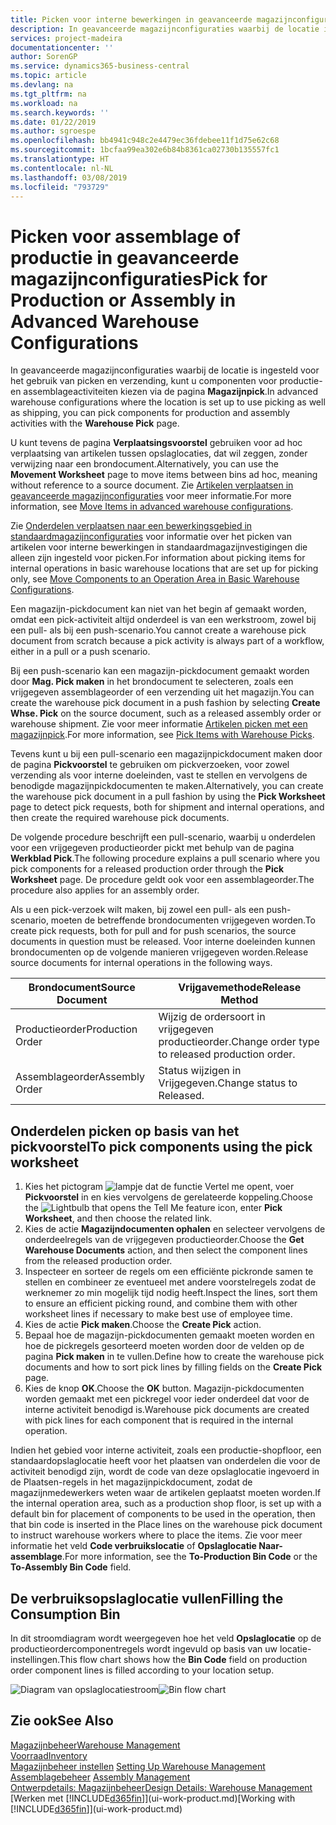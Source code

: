 ```yaml
---
title: Picken voor interne bewerkingen in geavanceerde magazijnconfiguraties | Microsoft Docs
description: In geavanceerde magazijnconfiguraties waarbij de locatie is ingesteld voor het gebruik van picken en verzending, kunt u componenten voor productie- en assemblageactiviteiten kiezen via de pagina **Magazijnpick**.
services: project-madeira
documentationcenter: ''
author: SorenGP
ms.service: dynamics365-business-central
ms.topic: article
ms.devlang: na
ms.tgt_pltfrm: na
ms.workload: na
ms.search.keywords: ''
ms.date: 01/22/2019
ms.author: sgroespe
ms.openlocfilehash: bb4941c948c2e4479ec36fdebee11f1d75e62c68
ms.sourcegitcommit: 1bcfaa99ea302e6b84b8361ca02730b135557fc1
ms.translationtype: HT
ms.contentlocale: nl-NL
ms.lasthandoff: 03/08/2019
ms.locfileid: "793729"
---
```

# <a name="pick-for-production-or-assembly-in-advanced-warehouse-configurations"></a><span data-ttu-id="b7971-103">Picken voor assemblage of productie in geavanceerde magazijnconfiguraties</span><span class="sxs-lookup"><span data-stu-id="b7971-103">Pick for Production or Assembly in Advanced Warehouse Configurations</span></span>
<span data-ttu-id="b7971-104">In geavanceerde magazijnconfiguraties waarbij de locatie is ingesteld voor het gebruik van picken en verzending, kunt u componenten voor productie- en assemblageactiviteiten kiezen via de pagina **Magazijnpick**.</span><span class="sxs-lookup"><span data-stu-id="b7971-104">In advanced warehouse configurations where the location is set up to use picking as well as shipping, you can pick components for production and assembly activities with the **Warehouse Pick** page.</span></span>  

<span data-ttu-id="b7971-105">U kunt tevens de pagina **Verplaatsingsvoorstel** gebruiken voor ad hoc verplaatsing van artikelen tussen opslaglocaties, dat wil zeggen, zonder verwijzing naar een brondocument.</span><span class="sxs-lookup"><span data-stu-id="b7971-105">Alternatively, you can use the **Movement Worksheet** page to move items between bins ad hoc, meaning without reference to a source document.</span></span> <span data-ttu-id="b7971-106">Zie [Artikelen verplaatsen in geavanceerde magazijnconfiguraties](warehouse-how-to-move-items-in-advanced-warehousing.md) voor meer informatie.</span><span class="sxs-lookup"><span data-stu-id="b7971-106">For more information, see [Move Items in advanced warehouse configurations](warehouse-how-to-move-items-in-advanced-warehousing.md).</span></span>  

<span data-ttu-id="b7971-107">Zie [Onderdelen verplaatsen naar een bewerkingsgebied in standaardmagazijnconfiguraties](warehouse-how-to-move-components-to-an-operation-area-in-basic-warehousing.md) voor informatie over het picken van artikelen voor interne bewerkingen in standaardmagazijnvestigingen die alleen zijn ingesteld voor picken.</span><span class="sxs-lookup"><span data-stu-id="b7971-107">For information about picking items for internal operations in basic warehouse locations that are set up for picking only, see [Move Components to an Operation Area in Basic Warehouse Configurations](warehouse-how-to-move-components-to-an-operation-area-in-basic-warehousing.md).</span></span>  

<span data-ttu-id="b7971-108">Een magazijn-pickdocument kan niet van het begin af gemaakt worden, omdat een pick-activiteit altijd onderdeel is van een werkstroom, zowel bij een pull- als bij een push-scenario.</span><span class="sxs-lookup"><span data-stu-id="b7971-108">You cannot create a warehouse pick document from scratch because a pick activity is always part of a workflow, either in a pull or a push scenario.</span></span>  

<span data-ttu-id="b7971-109">Bij een push-scenario kan een magazijn-pickdocument gemaakt worden door **Mag. Pick maken** in het brondocument te selecteren, zoals een vrijgegeven assemblageorder of een verzending uit het magazijn.</span><span class="sxs-lookup"><span data-stu-id="b7971-109">You can create the warehouse pick document in a push fashion by selecting **Create Whse. Pick** on the source document, such as a released assembly order or warehouse shipment.</span></span> <span data-ttu-id="b7971-110">Zie voor meer informatie [Artikelen picken met een magazijnpick](warehouse-how-to-pick-items-for-warehouse-shipment.md).</span><span class="sxs-lookup"><span data-stu-id="b7971-110">For more information, see [Pick Items with Warehouse Picks](warehouse-how-to-pick-items-for-warehouse-shipment.md).</span></span>  

<span data-ttu-id="b7971-111">Tevens kunt u bij een pull-scenario een magazijnpickdocument maken door de pagina **Pickvoorstel** te gebruiken om pickverzoeken, voor zowel verzending als voor interne doeleinden, vast te stellen en vervolgens de benodigde magazijnpickdocumenten te maken.</span><span class="sxs-lookup"><span data-stu-id="b7971-111">Alternatively, you can create the warehouse pick document in a pull fashion by using the **Pick Worksheet** page to detect pick requests, both for shipment and internal operations, and then create the required warehouse pick documents.</span></span>  

<span data-ttu-id="b7971-112">De volgende procedure beschrijft een pull-scenario, waarbij u onderdelen voor een vrijgegeven productieorder pickt met behulp van de pagina **Werkblad Pick**.</span><span class="sxs-lookup"><span data-stu-id="b7971-112">The following procedure explains a pull scenario where you pick components for a released production order through the **Pick Worksheet** page.</span></span> <span data-ttu-id="b7971-113">De procedure geldt ook voor een assemblageorder.</span><span class="sxs-lookup"><span data-stu-id="b7971-113">The procedure also applies for an assembly order.</span></span>  

<span data-ttu-id="b7971-114">Als u een pick-verzoek wilt maken, bij zowel een pull- als een push-scenario, moeten de betreffende brondocumenten vrijgegeven worden.</span><span class="sxs-lookup"><span data-stu-id="b7971-114">To create pick requests, both for pull and for push scenarios, the source documents in question must be released.</span></span> <span data-ttu-id="b7971-115">Voor interne doeleinden kunnen brondocumenten op de volgende manieren vrijgegeven worden.</span><span class="sxs-lookup"><span data-stu-id="b7971-115">Release source documents for internal operations in the following ways.</span></span>  

|<span data-ttu-id="b7971-116">Brondocument</span><span class="sxs-lookup"><span data-stu-id="b7971-116">Source Document</span></span>|<span data-ttu-id="b7971-117">Vrijgavemethode</span><span class="sxs-lookup"><span data-stu-id="b7971-117">Release Method</span></span>|  
|---------------------|--------------------|  
|<span data-ttu-id="b7971-118">Productieorder</span><span class="sxs-lookup"><span data-stu-id="b7971-118">Production Order</span></span>|<span data-ttu-id="b7971-119">Wijzig de ordersoort in vrijgegeven productieorder.</span><span class="sxs-lookup"><span data-stu-id="b7971-119">Change order type to released production order.</span></span>|  
|<span data-ttu-id="b7971-120">Assemblageorder</span><span class="sxs-lookup"><span data-stu-id="b7971-120">Assembly Order</span></span>|<span data-ttu-id="b7971-121">Status wijzigen in Vrijgegeven.</span><span class="sxs-lookup"><span data-stu-id="b7971-121">Change status to Released.</span></span>|  

## <a name="to-pick-components-using-the-pick-worksheet"></a><span data-ttu-id="b7971-122">Onderdelen picken op basis van het pickvoorstel</span><span class="sxs-lookup"><span data-stu-id="b7971-122">To pick components using the pick worksheet</span></span>  
1.  <span data-ttu-id="b7971-123">Kies het pictogram ![lampje dat de functie Vertel me opent](media/ui-search/search_small.png "Vertel me wat u wilt doen"), voer **Pickvoorstel** in en kies vervolgens de gerelateerde koppeling.</span><span class="sxs-lookup"><span data-stu-id="b7971-123">Choose the ![Lightbulb that opens the Tell Me feature](media/ui-search/search_small.png "Tell me what you want to do") icon, enter **Pick Worksheet**, and then choose the related link.</span></span>  
2.  <span data-ttu-id="b7971-124">Kies de actie **Magazijndocumenten ophalen** en selecteer vervolgens de onderdeelregels van de vrijgegeven productieorder.</span><span class="sxs-lookup"><span data-stu-id="b7971-124">Choose the **Get Warehouse Documents** action, and then select the component lines from the released production order.</span></span>  
3.  <span data-ttu-id="b7971-125">Inspecteer en sorteer de regels om een efficiënte pickronde samen te stellen en combineer ze eventueel met andere voorstelregels zodat de werknemer zo min mogelijk tijd nodig heeft.</span><span class="sxs-lookup"><span data-stu-id="b7971-125">Inspect the lines, sort them to ensure an efficient picking round, and combine them with other worksheet lines if necessary to make best use of employee time.</span></span>  
4.  <span data-ttu-id="b7971-126">Kies de actie **Pick maken**.</span><span class="sxs-lookup"><span data-stu-id="b7971-126">Choose the **Create Pick** action.</span></span>  
5.  <span data-ttu-id="b7971-127">Bepaal hoe de magazijn-pickdocumenten gemaakt moeten worden en hoe de pickregels gesorteerd moeten worden door de velden op de pagina **Pick maken** in te vullen.</span><span class="sxs-lookup"><span data-stu-id="b7971-127">Define how to create the warehouse pick documents and how to sort pick lines by filling fields on the **Create Pick** page.</span></span>  
6.  <span data-ttu-id="b7971-128">Kies de knop **OK**.</span><span class="sxs-lookup"><span data-stu-id="b7971-128">Choose the **OK** button.</span></span> <span data-ttu-id="b7971-129">Magazijn-pickdocumenten worden gemaakt met een pickregel voor ieder onderdeel dat voor de interne activiteit benodigd is.</span><span class="sxs-lookup"><span data-stu-id="b7971-129">Warehouse pick documents are created with pick lines for each component that is required in the internal operation.</span></span>  

<span data-ttu-id="b7971-130">Indien het gebied voor interne activiteit, zoals een productie-shopfloor, een standaardopslaglocatie heeft voor het plaatsen van onderdelen die voor de activiteit benodigd zijn, wordt de code van deze opslaglocatie ingevoerd in de Plaatsen-regels in het magazijnpickdocument, zodat de magazijnmedewerkers weten waar de artikelen geplaatst moeten worden.</span><span class="sxs-lookup"><span data-stu-id="b7971-130">If the internal operation area, such as a production shop floor, is set up with a default bin for placement of components to be used in the operation, then that bin code is inserted in the Place lines on the warehouse pick document to instruct warehouse workers where to place the items.</span></span> <span data-ttu-id="b7971-131">Zie voor meer informatie het veld **Code verbruikslocatie** of **Opslaglocatie Naar-assemblage**.</span><span class="sxs-lookup"><span data-stu-id="b7971-131">For more information, see the **To-Production Bin Code** or the **To-Assembly Bin Code** field.</span></span>

## <a name="filling-the-consumption-bin"></a><span data-ttu-id="b7971-132">De verbruiksopslaglocatie vullen</span><span class="sxs-lookup"><span data-stu-id="b7971-132">Filling the Consumption Bin</span></span>
<span data-ttu-id="b7971-133">In dit stroomdiagram wordt weergegeven hoe het veld **Opslaglocatie** op de productieordercomponentregels wordt ingevuld op basis van uw locatie-instellingen.</span><span class="sxs-lookup"><span data-stu-id="b7971-133">This flow chart shows how the **Bin Code** field on production order component lines is filled according to your location setup.</span></span>

<span data-ttu-id="b7971-134">![Diagram van opslaglocatiestroom](media/binflow.png "Opslaglocatiestroom")</span><span class="sxs-lookup"><span data-stu-id="b7971-134">![Bin flow chart](media/binflow.png "BinFlow")</span></span>  

## <a name="see-also"></a><span data-ttu-id="b7971-135">Zie ook</span><span class="sxs-lookup"><span data-stu-id="b7971-135">See Also</span></span>
[<span data-ttu-id="b7971-136">Magazijnbeheer</span><span class="sxs-lookup"><span data-stu-id="b7971-136">Warehouse Management</span></span>](warehouse-manage-warehouse.md)  
[<span data-ttu-id="b7971-137">Voorraad</span><span class="sxs-lookup"><span data-stu-id="b7971-137">Inventory</span></span>](inventory-manage-inventory.md)  
<span data-ttu-id="b7971-138">[Magazijnbeheer instellen](warehouse-setup-warehouse.md)   </span><span class="sxs-lookup"><span data-stu-id="b7971-138">[Setting Up Warehouse Management](warehouse-setup-warehouse.md)   </span></span>  
<span data-ttu-id="b7971-139">[Assemblagebeheer](assembly-assemble-items.md)  </span><span class="sxs-lookup"><span data-stu-id="b7971-139">[Assembly Management](assembly-assemble-items.md)  </span></span>  
[<span data-ttu-id="b7971-140">Ontwerpdetails: Magazijnbeheer</span><span class="sxs-lookup"><span data-stu-id="b7971-140">Design Details: Warehouse Management</span></span>](design-details-warehouse-management.md)  
<span data-ttu-id="b7971-141">[Werken met [!INCLUDE[d365fin](includes/d365fin_md.md)]](ui-work-product.md)</span><span class="sxs-lookup"><span data-stu-id="b7971-141">[Working with [!INCLUDE[d365fin](includes/d365fin_md.md)]](ui-work-product.md)</span></span>
